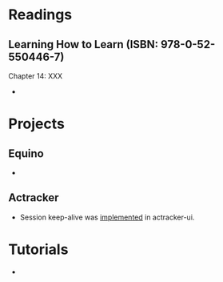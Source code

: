 # Readings

## Learning How to Learn (ISBN: 978-0-52-550446-7)

Chapter 14: XXX

- 

# Projects

## Equino

- 

## Actracker

- Session keep-alive was [implemented](https://github.com/marcinciapa/actracker-ui/pull/67) in actracker-ui.

# Tutorials

-